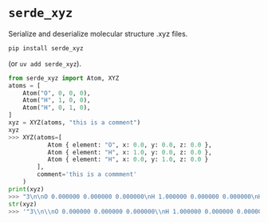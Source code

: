 `serde_xyz`
===========

Serialize and deserialize molecular structure .xyz files.

```bash
pip install serde_xyz
```

(or `uv add serde_xyz`).

```py
from serde_xyz import Atom, XYZ
atoms = [
    Atom("O", 0, 0, 0),
    Atom("H", 1, 0, 0),
    Atom("H", 0, 1, 0),
]
xyz = XYZ(atoms, "this is a comment")
xyz
>>> XYZ(atoms=[
           Atom { element: "O", x: 0.0, y: 0.0, z: 0.0 },
           Atom { element: "H", x: 1.0, y: 0.0, z: 0.0 },
           Atom { element: "H", x: 0.0, y: 1.0, z: 0.0 }
        ],
        comment='this is a commment'
    )
print(xyz)
>>> "3\n\nO 0.000000 0.000000 0.000000\nH 1.000000 0.000000 0.000000\nH 0.000000 1.000000 0.000000\n"
str(xyz)
>>> '"3\\n\\nO 0.000000 0.000000 0.000000\\nH 1.000000 0.000000 0.000000\\nH 0.000000 1.000000 0.000000\\n"'
```
